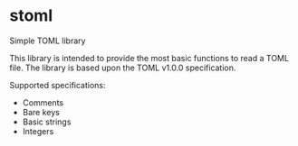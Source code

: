 # stoml
Simple TOML library

This library is intended to provide the most basic functions to read a TOML file.
The library is based upon the TOML v1.0.0 specification.

Supported specifications:
- Comments
- Bare keys
- Basic strings
- Integers

